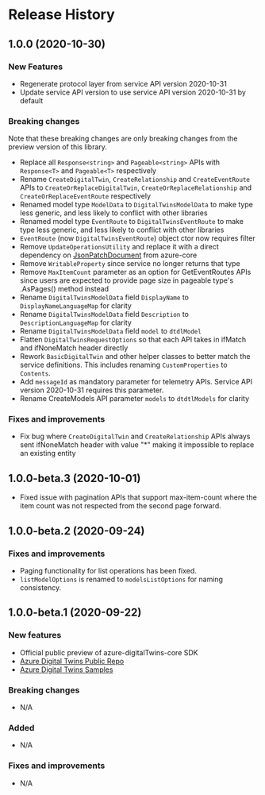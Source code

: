 # Release History

## 1.0.0 (2020-10-30)

### New Features

- Regenerate protocol layer from service API version 2020-10-31
- Update service API version to use service API version 2020-10-31 by default

### Breaking changes

Note that these breaking changes are only breaking changes from the preview version of this library.

- Replace all `Response<string>` and `Pageable<string>` APIs with `Response<T>` and `Pageable<T>` respectively
- Rename `CreateDigitalTwin`, `CreateRelationship` and `CreateEventRoute` APIs to `CreateOrReplaceDigitalTwin`, `CreateOrReplaceRelationship` and `CreateOrReplaceEventRoute` respectively
- Renamed model type `ModelData` to `DigitalTwinsModelData` to make type less generic, and less likely to conflict with other libraries
- Renamed model type `EventRoute` to `DigitalTwinsEventRoute` to make type less generic, and less likely to conflict with other libraries
- `EventRoute` (now `DigitalTwinsEventRoute`) object ctor now requires filter
- Remove `UpdateOperationsUtility` and replace it with a direct dependency on [JsonPatchDocument](https://github.com/Azure/azure-sdk-for-java/blob/master/sdk/core/azure-core/src/main/java/com/azure/core/models/JsonPatchDocument.java) from azure-core
- Remove `WritableProperty` since service no longer returns that type
- Remove `MaxItemCount` parameter as an option for GetEventRoutes APIs since users are expected to provide page size in pageable type's .AsPages() method instead
- Rename `DigitalTwinsModelData` field `DisplayName` to `DisplayNameLanguageMap` for clarity
- Rename `DigitalTwinsModelData` field `Description` to `DescriptionLanguageMap` for clarity
- Rename `DigitalTwinsModelData` field `model` to `dtdlModel`
- Flatten `DigitalTwinsRequestOptions` so that each API takes in ifMatch and ifNoneMatch header directly
- Rework `BasicDigitalTwin` and other helper classes to better match the service definitions. This includes renaming `CustomProperties` to `Contents`.
- Add `messageId` as mandatory parameter for telemetry APIs. Service API version 2020-10-31 requires this parameter.
- Rename CreateModels API parameter `models` to `dtdtlModels` for clarity

### Fixes and improvements
- Fix bug where `CreateDigitalTwin` and `CreateRelationship` APIs always sent ifNoneMatch header with value "*" making it impossible to replace an existing entity


## 1.0.0-beta.3 (2020-10-01)

- Fixed issue with pagination APIs that support max-item-count where the item count was not respected from the second page forward.

## 1.0.0-beta.2 (2020-09-24)

### Fixes and improvements

- Paging functionality for list operations has been fixed.
- `listModelOptions` is renamed to `modelsListOptions` for naming consistency.

## 1.0.0-beta.1 (2020-09-22)

### New features

- Official public preview of azure-digitalTwins-core SDK
- [Azure Digital Twins Public Repo](https://github.com/Azure/azure-sdk-for-java/tree/master/sdk/digitaltwins/azure-digitaltwins-core)
- [Azure Digital Twins Samples](https://github.com/Azure/azure-sdk-for-java/tree/master/sdk/digitaltwins/azure-digitaltwins-core/src/samples)

### Breaking changes

- N/A

### Added

- N/A

### Fixes and improvements

- N/A
